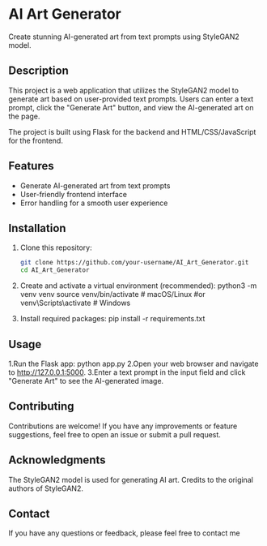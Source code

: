 
# AI Art Generator

Create stunning AI-generated art from text prompts using StyleGAN2 model.

## Description

This project is a web application that utilizes the StyleGAN2 model to generate art based on user-provided text prompts. Users can enter a text prompt, click the "Generate Art" button, and view the AI-generated art on the page.

The project is built using Flask for the backend and HTML/CSS/JavaScript for the frontend.

## Features

- Generate AI-generated art from text prompts
- User-friendly frontend interface
- Error handling for a smooth user experience

## Installation

1. Clone this repository:
   ```bash
   git clone https://github.com/your-username/AI_Art_Generator.git
   cd AI_Art_Generator
   
1. Create and activate a virtual environment (recommended):
python3 -m venv venv
source venv/bin/activate  # macOS/Linux
 #or
venv\Scripts\activate     # Windows

2. Install required packages:
   pip install -r requirements.txt

## Usage

1.Run the Flask app:
  python app.py
2.Open your web browser and navigate to http://127.0.0.1:5000.
3.Enter a text prompt in the input field and click "Generate Art" to see the AI-generated image.

## Contributing

Contributions are welcome! If you have any improvements or feature suggestions, feel free to open an issue or submit a pull request.

## Acknowledgments

The StyleGAN2 model is used for generating AI art. Credits to the original authors of StyleGAN2.

## Contact

If you have any questions or feedback, please feel free to contact me 

